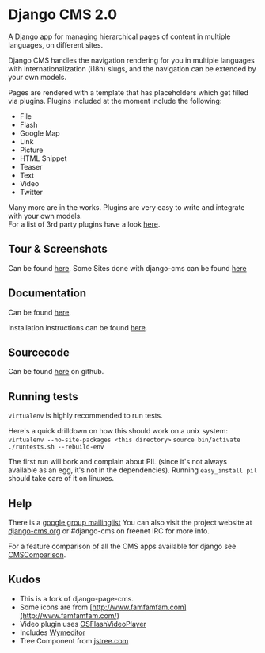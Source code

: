 Django CMS 2.0
==============

A Django app for managing hierarchical pages of content in multiple languages, on different sites.

Django CMS handles the navigation rendering for you in multiple languages with internationalization (i18n) slugs,
and the navigation can be extended by your own models.

Pages are rendered with a template that has placeholders which get filled via plugins.
Plugins included at the moment include the following:

* File
* Flash
* Google Map
* Link
* Picture
* HTML Snippet
* Teaser
* Text
* Video
* Twitter


Many more are in the works.  Plugins are very easy to write and integrate with your own models.  
For a list of 3rd party plugins have a look [here](http://www.django-cms.org/en/extensions/).

Tour & Screenshots
------------------

Can be found [here](http://www.django-cms.org/en/tour/).
Some Sites done with django-cms can be found [here](http://www.django-cms.org/en/sites/)



Documentation
-------------

Can be found [here](http://www.django-cms.org/en/documentation/).

Installation instructions can be found [here](http://www.django-cms.org/en/documentation/2.0/installation/).


Sourcecode
----------

Can be found [here](http://github.com/divio/django-cms/) on github.

Running tests
-------------

`virtualenv` is highly recommended to run tests.

Here's a quick drilldown on how this should work on a unix system:
`virtualenv --no-site-packages <this directory>`
`source bin/activate`
`./runtests.sh --rebuild-env`

The first run will bork and complain about PIL (since it's not always available as an egg, it's not in the dependencies).
Running `easy_install pil` should take care of it on linuxes.

Help
----

There is a [google group mailinglist](http://groups.google.com/group/django-cms)
You can also visit the project website at [django-cms.org](http://www.django-cms.org/)
or #django-cms on freenet IRC for more info.

For a feature comparison of all the CMS apps available for django see
[CMSComparison](http://code.djangoproject.com/wiki/CMSAppsComparison).

Kudos
-----

- This is a fork of django-page-cms.
- Some icons are from [http://www.famfamfam.com](http://www.famfamfam.com/)
- Video plugin uses [OSFlashVideoPlayer](http://github.com/FlashJunior/OSFlashVideoPlayer)
- Includes [Wymeditor](http://www.wymeditor.org/)
- Tree Component from [jstree.com](http://www.jstree.com/)

